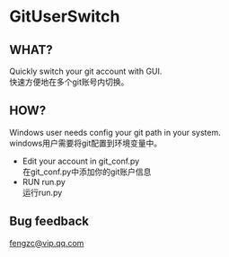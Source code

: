 # GitUserSwitch #

## WHAT? ##

Quickly switch your git account with GUI.   
快速方便地在多个git账号内切换。

## HOW? ##

Windows user needs config your git path in your system.   
windows用户需要将git配置到环境变量中。

- Edit your account in git_conf.py   
在git_conf.py中添加你的git账户信息
- RUN run.py   
运行run.py

## Bug feedback ##
fengzc@vip.qq.com
